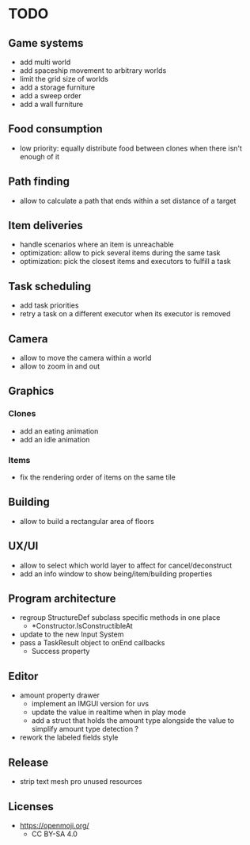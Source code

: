 # TODO

## Game systems
- add multi world
- add spaceship movement to arbitrary worlds
- limit the grid size of worlds
- add a storage furniture
- add a sweep order
- add a wall furniture

## Food consumption
- low priority: equally distribute food between clones when there isn't enough of it

## Path finding
- allow to calculate a path that ends within a set distance of a target

## Item deliveries
- handle scenarios where an item is unreachable
- optimization: allow to pick several items during the same task
- optimization: pick the closest items and executors to fulfill a task

## Task scheduling
- add task priorities
- retry a task on a different executor when its executor is removed

## Camera
- allow to move the camera within a world
- allow to zoom in and out

## Graphics

### Clones
- add an eating animation
- add an idle animation

### Items
- fix the rendering order of items on the same tile

## Building
- allow to build a rectangular area of floors

## UX/UI
- allow to select which world layer to affect for cancel/deconstruct
- add an info window to show being/item/building properties

## Program architecture
- regroup StructureDef subclass specific methods in one place
  - *Constructor.IsConstructibleAt
- update to the new Input System
- pass a TaskResult object to onEnd callbacks
  - Success property

## Editor
- amount property drawer
  - implement an IMGUI version for uvs
  - update the value in realtime when in play mode
  - add a struct that holds the amount type alongside the value to simplify amount type detection ?
- rework the labeled fields style

## Release
- strip text mesh pro unused resources

## Licenses
- https://openmoji.org/
  - CC BY-SA 4.0